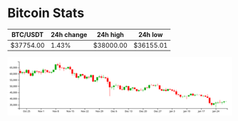 # Bitcoin Stats

BTC/USDT|24h change|24h high|24h low|
|---|---|---|---|
|$37754.00|1.43%|$38000.00|$36155.01|

<img src="./chart.svg">
